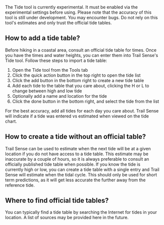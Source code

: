 The Tide tool is currently experimental. It must be enabled via the experimental settings before using. Please note that the accuracy of this tool is still under development. You may encounter bugs. Do not rely on this tool's estimates and only trust the official tide tables.

## How to add a tide table?
Before hiking in a coastal area, consult an official tide table for times. Once you have the times and water heights, you can enter them into Trail Sense's Tide tool. Follow these steps to import a tide table:
1. Open the Tide tool from the Tools tab
2. Click the quick action button in the top right to open the tide list
3. Click the add button in the bottom right to create a new tide table
4. Add each tide to the table that you care about, clicking the H or L to change between high and low tide
5. Optionally add a name and location for the tide
6. Click the done button in the bottom right, and select the tide from the list

For the best accuracy, add all tides for each day you care about. Trail Sense will indicate if a tide was entered vs estimated when viewed on the tide chart.

## How to create a tide without an official table?
Trail Sense can be used to estimate when the next tide will be at a given location if you do not have access to a tide table. This estimate may be inaccurate by a couple of hours, so it is always preferable to consult an officially published tide table when possible. If you know the tide is currently high or low, you can create a tide table with a single entry and Trail Sense will estimate when the tidal cycle. This should only be used for short term predictions, as it will get less accurate the further away from the reference tide. 

## Where to find official tide tables?
You can typically find a tide table by searching the Internet for tides in your location. A list of sources may be provided here in the future.